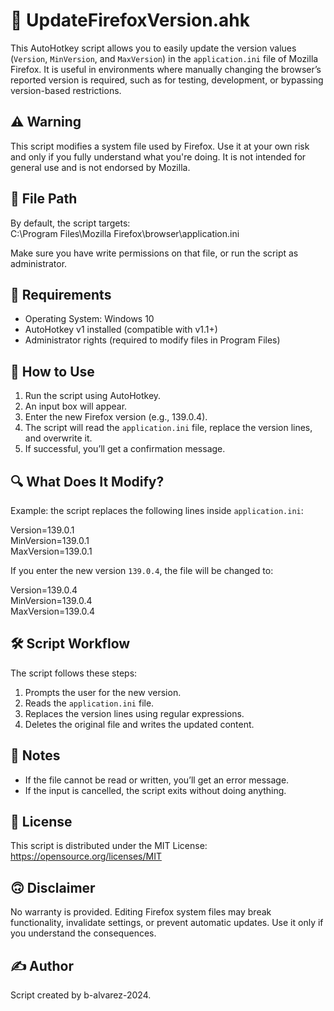 ﻿# 🔧 UpdateFirefoxVersion.ahk

This AutoHotkey script allows you to easily update the version values (`Version`, `MinVersion`, and `MaxVersion`) in the `application.ini` file of Mozilla Firefox. It is useful in environments where manually changing the browser’s reported version is required, such as for testing, development, or bypassing version-based restrictions.

## ⚠️ Warning

This script modifies a system file used by Firefox. Use it at your own risk and only if you fully understand what you're doing. It is not intended for general use and is not endorsed by Mozilla.

## 📂 File Path

By default, the script targets:  
C:\Program Files\Mozilla Firefox\browser\application.ini

Make sure you have write permissions on that file, or run the script as administrator.

## 🧰 Requirements

- Operating System: Windows 10  
- AutoHotkey v1 installed (compatible with v1.1+)  
- Administrator rights (required to modify files in Program Files)

## 🚀 How to Use

1. Run the script using AutoHotkey.  
2. An input box will appear.  
3. Enter the new Firefox version (e.g., 139.0.4).  
4. The script will read the `application.ini` file, replace the version lines, and overwrite it.  
5. If successful, you’ll get a confirmation message.

## 🔍 What Does It Modify?

Example: the script replaces the following lines inside `application.ini`:

Version=139.0.1  
MinVersion=139.0.1  
MaxVersion=139.0.1

If you enter the new version `139.0.4`, the file will be changed to:

Version=139.0.4  
MinVersion=139.0.4  
MaxVersion=139.0.4

## 🛠 Script Workflow

The script follows these steps:  
1. Prompts the user for the new version.  
2. Reads the `application.ini` file.  
3. Replaces the version lines using regular expressions.  
4. Deletes the original file and writes the updated content.

## 📌 Notes

- If the file cannot be read or written, you’ll get an error message.  
- If the input is cancelled, the script exits without doing anything.

## 📄 License

This script is distributed under the MIT License: https://opensource.org/licenses/MIT

## 🙃 Disclaimer

No warranty is provided. Editing Firefox system files may break functionality, invalidate settings, or prevent automatic updates. Use it only if you understand the consequences.

## ✍ Author

Script created by b-alvarez-2024.
